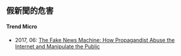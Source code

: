 ## 假新聞的危害
#### Trend Micro  
- 2017, 06: [The Fake News Machine: How Propagandist Abuse the Internet and Manipulate the Public](http://documents.trendmicro.com/assets/white_papers/wp-fake-news-machine-how-propagandists-abuse-the-internet.pdf?_ga=2.117063430.1073547711.1497355570-1028938869.1495462143)
